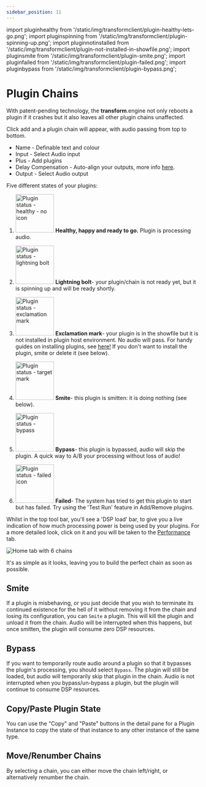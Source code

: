 ```yaml
---
sidebar_position: 11
---
```


import pluginhealthy from '/static/img/transformclient/plugin-healthy-lets-go.png';
import pluginspinning from '/static/img/transformclient/plugin-spinning-up.png';
import pluginnotinstalled from '/static/img/transformclient/plugin-not-installed-in-showfile.png';
import pluginsmite from '/static/img/transformclient/plugin-smite.png';
import pluginfailed from '/static/img/transformclient/plugin-failed.png';
import pluginbypass from '/static/img/transformclient/plugin-bypass.png';

# Plugin Chains

With patent-pending technology, the **transform**.engine not only reboots a plugin if it crashes but it also leaves all other plugin chains unaffected.

Click add and a plugin chain will appear, with audio passing from top to bottom.

- Name - Definable text and colour
- Input - Select Audio input
- Plus - Add plugins
- Delay Compensation - Auto-align your outputs, more info [here](latency-compensation.md).
- Output - Select Audio output

Five different states of your plugins:

1. <img src={pluginhealthy} alt="Plugin status - healthy - no icon" width="100" /> **Healthy, happy and ready to go.** Plugin is processing audio.

2. <img src={pluginspinning} alt="Plugin status - lightning bolt" width="100" /> **Lightning bolt**- your plugin/chain is not ready yet, but it is spinning up and will be ready shortly.

3. <img src={pluginnotinstalled} alt="Plugin status - exclamation mark" width="100" /> **Exclamation
   mark**- your plugin is in the showfile but it is not installed in plugin host environment. No
   audio will pass. For handy guides on installing plugins, see
   [here!](../library/plugins/plugins.md) If you don't want to install the plugin, smite or delete
   it (see below).

4. <img src={pluginsmite} alt="Plugin status - target mark" width="100" /> **Smite**- this plugin is smitten: it is doing nothing (see below).

5. <img src={pluginbypass} alt="Plugin status - bypass" width="100" /> **Bypass**- this plugin is bypassed, audio will skip the plugin. A quick way to A/B your processing without loss of audio!

6. <img src={pluginfailed} alt="Plugin status - failed icon" width="100" /> **Failed**- The system has tried to get this plugin to start but has failed. Try using the 'Test Run' feature in Add/Remove plugins.

Whilst in the top tool bar, you'll see a 'DSP load' bar, to give you a live indication of how much processing power is being used by your plugins. For a more detailed look, click on it and you will be taken to the [Performance](../system/performance.md) tab.

![Home tab with 6 chains](/img/transformclient/home-chains.png)

It's as simple as it looks, leaving you to build the perfect chain as soon as possible.

## Smite

If a plugin is misbehaving, or you just decide that you wish to terminate its continued existence
for the hell of it without removing it from the chain and losing its configuration, you can `Smite`
a plugin. This will kill the plugin and unload it from the chain. Audio will be interrupted when
this happens, but once smitten, the plugin will consume zero DSP resources.

## Bypass

If you want to temporarily route audio around a plugin so that it bypasses the plugin's processing,
you should select `Bypass`. The plugin will still be loaded, but audio will temporarily skip that
plugin in the chain. Audio is not interrupted when you bypass/un-bypass a plugin, but the plugin will
continue to consume DSP resources.

## Copy/Paste Plugin State
You can use the "Copy" and "Paste" buttons in the detail pane for a Plugin Instance to copy the
state of that instance to any other instance of the same type.

## Move/Renumber Chains

By selecting a chain, you can either move the chain left/right, or alternatively renumber the chain.
